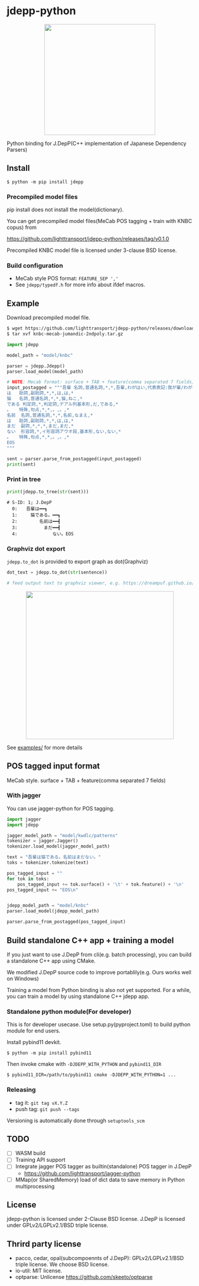 # jdepp-python

<div align="center">
  <img src="imgs/fastest-jdepp.png" width="300"/>
</div>

Python binding for J.DepP(C++ implementation of Japanese Dependency Parsers)

## Install

```
$ python -m pip install jdepp
```

### Precompiled model files

pip install does not install the model(dictionary).

You can get precompiled model files(MeCab POS tagging + train with KNBC copus) from

https://github.com/lighttransport/jdepp-python/releases/tag/v0.1.0

Precompiled KNBC model file is licensed under 3-clause BSD license.

### Build configuration

* MeCab style POS format: `FEATURE_SEP ','`
* See `jdepp/typedf.h` for more info about ifdef macros.

## Example

Download precompiled model file.

```bash
$ wget https://github.com/lighttransport/jdepp-python/releases/download/v0.1.0/knbc-mecab-jumandic-2ndpoly.tar.gz
$ tar xvf knbc-mecab-jumandic-2ndpoly.tar.gz
```

```py
import jdepp

model_path = "model/knbc"

parser = jdepp.Jdepp()
parser.load_model(model_path)

# NOTE: Mecab format: surface + TAB + feature(comma separated 7 fields)
input_postagged = """吾輩	名詞,普通名詞,*,*,吾輩,わがはい,代表表記:我が輩/わがはい カテゴリ:人
は	助詞,副助詞,*,*,は,は,*
猫	名詞,普通名詞,*,*,猫,ねこ,*
である	判定詞,*,判定詞,デアル列基本形,だ,である,*
。	特殊,句点,*,*,。,。,*
名前	名詞,普通名詞,*,*,名前,なまえ,*
は	助詞,副助詞,*,*,は,は,*
まだ	副詞,*,*,*,まだ,まだ,*
ない	形容詞,*,イ形容詞アウオ段,基本形,ない,ない,*
。	特殊,句点,*,*,。,。,*
EOS
"""

sent = parser.parse_from_postagged(input_postagged)
print(sent)
```

### Print in tree

```py
print(jdepp.to_tree(str(sent)))
```

```
# S-ID: 1; J.DepP
  0:　　吾輩は━━┓　　　
  1:　　　猫である。━━┓
  2:　　　　　名前は━━┫
  3:　　　　　　まだ━━┫
  4:　　　　　　　　ない。EOS
```

### Graphviz dot export


`jdepp.to_dot` is provided to export graph as dot(Graphviz)

```py
dot_text = jdepp.to_dot(str(sentence))

# feed output text to graphviz viewer, e.g. https://dreampuf.github.io/GraphvizOnline/
```

<div align="center">
  <img src="imgs/wagahai-dot.png" width="400"/>
</div>

See [examples/](examples) for more details

## POS tagged input format

MeCab style. surface + TAB + feature(comma separated 7 fields)

### With jagger

You can use jagger-python for POS tagging.

```py
import jagger
import jdepp

jagger_model_path = "model/kwdlc/patterns"
tokenizer = jagger.Jagger()
tokenizer.load_model(jagger_model_path)

text = "吾輩は猫である。名前はまだない。"
toks = tokenizer.tokenize(text)

pos_tagged_input = ""
for tok in toks:
    pos_tagged_input += tok.surface() + '\t' + tok.feature() + '\n'
pos_tagged_input += "EOS\n"


jdepp_model_path = "model/knbc"
parser.load_model(jdepp_model_path)

parser.parse_from_postagged(pos_tagged_input)
```



## Build standalone C++ app + training a model

If you just want to use J.DepP from cli(e.g. batch processing),
you can build a standalone C++ app using CMake.

We modified J.DepP source code to improve portablily(e.g. Ours works well on Windows)

Training a model from Python binding is also not yet supported.
For a while, you can train a model by using standalone C++ jdepp app.

### Standalone python module(For developer)

This is for developer usecase.
Use setup.py(pyproject.toml) to build python module for end users.

Install pybind11 devkit.

```
$ python -m pip install pybind11
```

Then invoke cmake with `-DJDEPP_WITH_PYTHON` and `pybind11_DIR`

```
$ pybind11_DIR=/path/to/pybind11 cmake -DJDEPP_WITH_PYTHON=1 ...
```


### Releasing

* tag it: `git tag vX.Y.Z`
* push tag: `git push --tags`

Versioning is automatically done through `setuptools_scm`

## TODO

- [ ] WASM build
- [ ] Training API support
- [ ] Integrate jagger POS tagger as builtin(standalone) POS tagger in J.DepP
  - https://github.com/lighttransport/jagger-python
- [ ] MMap(or SharedMemory) load of dict data to save memory in Python multiprocessing

## License

jdepp-python is licensed under 2-Clause BSD license.
J.DepP is licensed under GPLv2/LGPLv2.1/BSD triple license.

## Thrird party license

* pacco, cedar, opal(subcompoennts of J.DepP): GPLv2/LGPLv2.1/BSD triple license. We choose BSD license.
* io-util: MIT license.
* optparse: Unlicense https://github.com/skeeto/optparse
